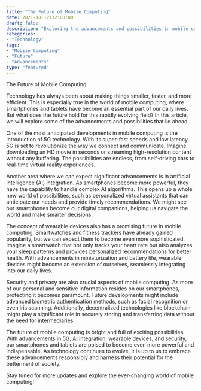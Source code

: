 ```yaml
--- 
title: "The Future of Mobile Computing" 
date: 2021-10-12T12:00:00 
draft: false 
description: "Exploring the advancements and possibilities in mobile computing." 
categories:
- "Technology" 
tags:
- "Mobile Computing" 
- "Future" 
- "Advancements" 
type: "featured" 
--- 
```


The Future of Mobile Computing

Technology has always been about making things smaller, faster, and more efficient. This is especially true in the world of mobile computing, where smartphones and tablets have become an essential part of our daily lives. But what does the future hold for this rapidly evolving field? In this article, we will explore some of the advancements and possibilities that lie ahead.

One of the most anticipated developments in mobile computing is the introduction of 5G technology. With its super-fast speeds and low latency, 5G is set to revolutionize the way we connect and communicate. Imagine downloading an HD movie in seconds or streaming high-resolution content without any buffering. The possibilities are endless, from self-driving cars to real-time virtual reality experiences.

Another area where we can expect significant advancements is in artificial intelligence (AI) integration. As smartphones become more powerful, they have the capability to handle complex AI algorithms. This opens up a whole new world of possibilities, such as personalized virtual assistants that can anticipate our needs and provide timely recommendations. We might see our smartphones become our digital companions, helping us navigate the world and make smarter decisions.

The concept of wearable devices also has a promising future in mobile computing. Smartwatches and fitness trackers have already gained popularity, but we can expect them to become even more sophisticated. Imagine a smartwatch that not only tracks your heart rate but also analyzes your sleep patterns and provides personalized recommendations for better health. With advancements in miniaturization and battery life, wearable devices might become an extension of ourselves, seamlessly integrating into our daily lives.

Security and privacy are also crucial aspects of mobile computing. As more of our personal and sensitive information resides on our smartphones, protecting it becomes paramount. Future developments might include advanced biometric authentication methods, such as facial recognition or even iris scanning. Additionally, decentralized technologies like blockchain might play a significant role in securely storing and transferring data without the need for intermediaries.

The future of mobile computing is bright and full of exciting possibilities. With advancements in 5G, AI integration, wearable devices, and security, our smartphones and tablets are poised to become even more powerful and indispensable. As technology continues to evolve, it is up to us to embrace these advancements responsibly and harness their potential for the betterment of society.

Stay tuned for more updates and explore the ever-changing world of mobile computing!
